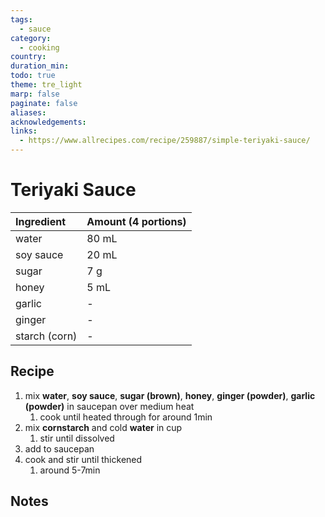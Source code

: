 ```yaml
---
tags:
  - sauce
category:
  - cooking
country: 
duration_min: 
todo: true
theme: tre_light
marp: false
paginate: false
aliases: 
acknowledgements: 
links:
  - https://www.allrecipes.com/recipe/259887/simple-teriyaki-sauce/
---
```


# Teriyaki Sauce


|Ingredient|Amount (4 portions)|
| :- | :- |
|water|80 mL|
|soy sauce|20 mL|
|sugar|7 g|
|honey|5 mL|
|garlic|-|
|ginger|-|
|starch (corn)|-|

## Recipe
1. mix **water**, **soy sauce**, **sugar (brown)**, **honey**, **ginger (powder)**, **garlic (powder)** in saucepan over medium heat
    1. cook until heated through for around 1min
1. mix **cornstarch** and cold **water** in cup
    1. stir until dissolved
1. add to saucepan
1. cook and stir until thickened
    1. around 5-7min 

## Notes

